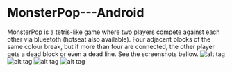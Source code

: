 MonsterPop---Android
====================
MonsterPop is a tetris-like game where two players compete against each other via blueetoth (hotseat also available). 
Four adjacent blocks of the same colour break, but if more than four are connected, the other player gets a dead block or even a dead line. See the screenshots bellow. 
![alt tag](https://lh4.googleusercontent.com/53QYwd0x1YYoKsXq5qe-fuFuE1bTQHolQzHadkn8gUYmJVlC6GhTzHMMcsgAzJ60XqgpUFtv-0A=w1342-h533)
![alt tag](https://raw.github.com/ioana-vlad/MonsterPop---Android/blob/master/Screenshots/20130609_114351.jpg)
![alt tag](https://raw.github.com/ioana-vlad/MonsterPop---Android/blob/master/Screenshots/20130609_114404.jpg)
![alt tag](https://raw.github.com/ioana-vlad/MonsterPop---Android/blob/master/Screenshots/20130609_114418.jpg)
